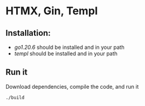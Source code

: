# HTMX, Gin, Templ

## Installation:

- *go1.20.6* should be installed and in your path
- *templ* should be installed and in your path

## Run it

Download dependencies, compile the code, and run it

`./build`
